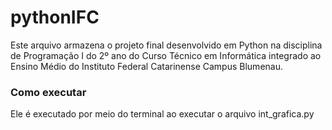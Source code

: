 # pythonIFC
Este arquivo armazena o projeto final desenvolvido em Python na disciplina de Programação I do 2º ano do Curso Técnico em Informática integrado ao Ensino Médio do Instituto Federal Catarinense Campus Blumenau.

### Como executar
Ele é executado por meio do terminal ao executar o arquivo int_grafica.py
